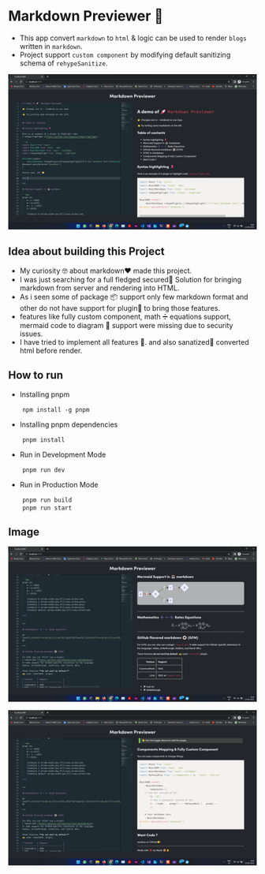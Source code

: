 # **Markdown Previewer 🚀**

- This app convert `markdown` to `html` & logic can be used to render `blogs` written in `markdown`.
- Project support `custom component` by modifying default sanitizing schema of `rehypeSanitize`.

![Untitled](https://raw.githubusercontent.com/akash-aman/markdown_previewer/main/images/img1.png)

## **Idea about building this Project**

- My curiosity 🤓 about markdown❤️ made this project. 
- I was just searching for a full fledged secured🔐 Solution for bringing markdown from server and rendering into HTML.
- As i seen some of package 📦 support only few markdown format and other do not have support for plugin🔌 to bring those features.
- features like fully custom component, math ➗ equations support, mermaid code to diagram 💎 support were missing due to security issues. 
- I have tried to implement all features 🎉. and also sanatized🔫 converted html before render.

## How to run 

- Installing pnpm 
```
    npm install -g pnpm
```
- Installing pnpm dependencies
```
    pnpm install 
```
- Run in Development Mode  
```
    pnpm run dev
```
- Run in Production Mode 
```
    pnpm run build
    pnpm run start
```

## Image


![Untitled](https://raw.githubusercontent.com/akash-aman/markdown_previewer/main/images/img2.png)

![Untitled](https://raw.githubusercontent.com/akash-aman/markdown_previewer/main/images/img3.png)


